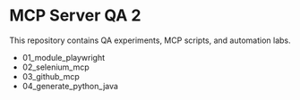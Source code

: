 # MCP Server QA 2

This repository contains QA experiments, MCP scripts, and automation labs.

- 01_module_playwright
- 02_selenium_mcp
- 03_github_mcp
- 04_generate_python_java
